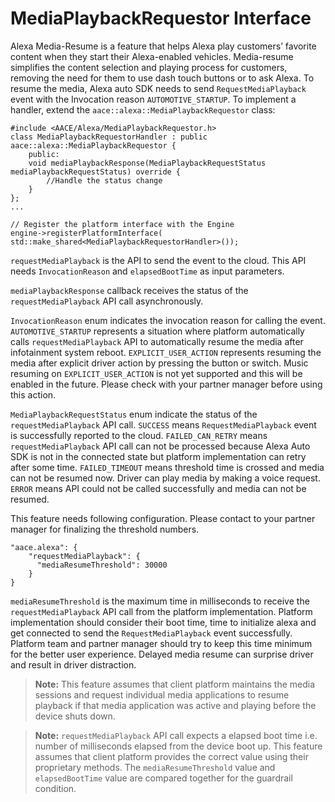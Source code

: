 # MediaPlaybackRequestor Interface

Alexa Media-Resume is a feature that helps Alexa play customers’ favorite content when they start their Alexa-enabled vehicles. Media-resume simplifies the content selection and playing process for customers, removing the need for them to use dash touch buttons or to ask Alexa.
To resume the media, Alexa auto SDK needs to send `RequestMediaPlayback` event with the Invocation reason `AUTOMOTIVE_STARTUP`. To implement a handler, extend the `aace::alexa::MediaPlaybackRequestor` class:

```
#include <AACE/Alexa/MediaPlaybackRequestor.h>
class MediaPlaybackRequestorHandler : public aace::alexa::MediaPlaybackRequestor {
    public:
    void mediaPlaybackResponse(MediaPlaybackRequestStatus mediaPlaybackRequestStatus) override {
        //Handle the status change
    }
};
...

// Register the platform interface with the Engine
engine->registerPlatformInterface( std::make_shared<MediaPlaybackRequestorHandler>());
```

`requestMediaPlayback` is the API to send the event to the cloud. This API needs `InvocationReason` and `elapsedBootTime` as input parameters.

`mediaPlaybackResponse` callback receives the status of the `requestMediaPlayback` API call asynchronously.

`InvocationReason` enum indicates the invocation reason for calling the event. `AUTOMOTIVE_STARTUP` represents a situation where platform automatically calls `requestMediaPlayback` API to automatically resume the media after infotainment system reboot. `EXPLICIT_USER_ACTION` represents resuming the media after explicit driver action by pressing the button or switch. Music resuming on `EXPLICIT_USER_ACTION` is not yet supported and this will be enabled in the future. Please check with your partner manager before using this action.

`MediaPlaybackRequestStatus` enum indicate the status of the `requestMediaPlayback` API call. `SUCCESS` means `RequestMediaPlayback` event is successfully reported to the cloud. `FAILED_CAN_RETRY` means `requestMediaPlayback` API call can not be processed because Alexa Auto SDK is not in the connected state but platform implementation can retry after some time. `FAILED_TIMEOUT` means threshold time is crossed and media can not be resumed now. Driver can play media by making a voice request. `ERROR` means API could not be called successfully and media can not be resumed.

This feature needs following configuration. Please contact to your partner manager for finalizing the threshold numbers.
```
"aace.alexa": {
    "requestMediaPlayback": {
      "mediaResumeThreshold": 30000
    }
}
```
`mediaResumeThreshold` is the maximum time in milliseconds to receive the `requestMediaPlayback` API call from the platform implementation. Platform implementation should consider their boot time, time to initialize alexa and get connected to send the `RequestMediaPlayback` event successfully. Platform team and partner manager should try to keep this time minimum for the better user experience. Delayed media resume can surprise driver and result in driver distraction.

>**Note:** This feature assumes that client platform maintains the media sessions and request individual media applications to resume playback if that media application was active and playing before the device shuts down.

>**Note:** `requestMediaPlayback` API call expects a elapsed boot time i.e. number of milliseconds elapsed from the device boot up. This feature assumes that client platform provides the correct value using their proprietary methods. The `mediaResumeThreshold` value and `elapsedBootTime` value are compared together for the guardrail condition.